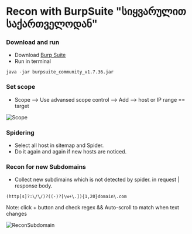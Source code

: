 # Recon with BurpSuite "სიყვარულით საქართველოდან"

### Download and run
* Download [Burp Suite](https://portswigger.net/burp/communitydownload)
* Run in terminal
```
java -jar burpsuite_community_v1.7.36.jar
```

### Set scope
* Scope --> Use advansed scope control --> Add --> host or IP range == target

![Scope](https://github.com/ghsec/webHunt/blob/master/Img/Screenshot%20from%202019-05-10%2002-25-10.png)

### Spidering 
* Select all host in sitemap and Spider. 
* Do it again and again if new hosts are noticed.

### Recon for new Subdomains
* Collect new subdimains which is not detected by spider. in request | response body.
```
(http[s]?:\/\/)?((-)?[\w+\.]){1,20}domain\.com
```
Note: click + button and check regex && Auto-scroll to match when text changes

![ReconSubdomain](https://github.com/ghsec/webHunt/blob/master/Img/Screenshot%20from%202019-05-10%2002-40-35.png)
